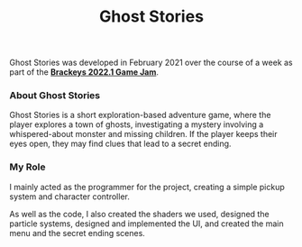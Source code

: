 ﻿---
layout: project
title: Ghost Stories
year: 2022
genre: Adventure/Exploration
roles: Design, Art, Programming
featureimage: /assets/images/projects/ghoststories.jpg
animatedimage: /assets/images/projects/ghoststories.jpg
galleryimages:
 - /assets/images/projects/ghoststories5.jpg
 - /assets/images/projects/ghoststories.jpg
 - /assets/images/projects/ghoststories1.jpg
 - /assets/images/projects/ghoststories2.jpg
 - /assets/images/projects/ghoststories3.jpg
 - /assets/images/projects/ghoststories4.jpg
downloadlinks:
  - https://ghostentity12.itch.io/ghost-stories
team:
  - Rhiannon Forster
---

Ghost Stories was developed in February 2021 over the course of a week as part of the **[Brackeys 2022.1 Game Jam](https://itch.io/jam/brackeys-7)**.

### About Ghost Stories
Ghost Stories is a short exploration-based adventure game, where the player explores a town of ghosts, investigating a mystery involving a whispered-about monster and missing children. If the player keeps their eyes open, they may find clues that lead to a secret ending.

### My Role
I mainly acted as the programmer for the project, creating a simple pickup system and character controller. 

As well as the code, I also created the shaders we used, designed the particle systems, designed and implemented the UI, and created the main menu and the secret ending scenes.
